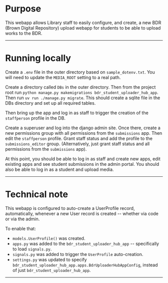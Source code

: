 # Purpose

This webapp allows Library staff to easily configure, and create, a new BDR (Brown Digital Repository) upload webapp for students to be able to upload works to the BDR.

---


# Running locally

Create a `.env` file in the outer directory based on `sample_dotenv.txt`. You will need to update the `MEDIA_ROOT` setting to a real path. 

Create a directory called `DBs` in the outer directory. Then from the project root run `python manage.py makemigrations bdr_student_uploader_hub_app`. Then run `uv run ./manage.py migrate`. This should create a sqlite file in the DBs directory and set up all required tables. 

Then bring up the app and log in as staff to trigger the creation of the `staffperson` profile in the DB. 

Create a superuser and log into the django admin site. Once there, create a new permissions group with all permissions from the `submissions` app. Then edit the `staffperson` profile. Grant staff status and add the profile to the `submissions_editor` group. (Alternatively, just grant staff status and all permissions from the `submissions` app).

At this point, you should be able to log in as staff and create new apps, edit existing apps and see student submissions in the admin portal. You should also be able to log in as a student and upload media.

--- 


# Technical note

This webapp is configured to auto-create a UserProfile record, automatically, whenever a new User record is created -- whether via code or via the admin.

To enable that:
- `models.UserProfile()` was created.
- `apps.py` was added to the `bdr_student_uploader_hub_app` -- specifically to load `signals.py`.
- `signals.py` was added to trigger the `UserProfile` auto-creation.
- `settings.py` was updated to specify `bdr_student_uploader_hub_app.apps.BdrUploaderHubAppConfig`, instead of just `bdr_student_uploader_hub_app`.

---

